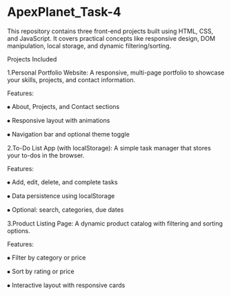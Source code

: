 # ApexPlanet_Task-4
This repository contains three front-end projects built using HTML, CSS, and JavaScript. It covers practical concepts like responsive design, DOM manipulation, local storage, and dynamic filtering/sorting. 

Projects Included

1.Personal Portfolio Website:
A responsive, multi-page portfolio to showcase your skills, projects, and contact information.

Features:

⦁	About, Projects, and Contact sections

⦁	Responsive layout with animations

⦁	Navigation bar and optional theme toggle


2.To-Do List App (with localStorage):
A simple task manager that stores your to-dos in the browser.

Features:

⦁	Add, edit, delete, and complete tasks

⦁	Data persistence using localStorage

⦁	Optional: search, categories, due dates


3.Product Listing Page:
A dynamic product catalog with filtering and sorting options.

Features:

⦁	Filter by category or price

⦁	Sort by rating or price

⦁	Interactive layout with responsive cards
